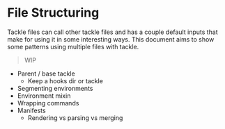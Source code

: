 # File Structuring

Tackle files can call other tackle files and has a couple default inputs that make for using it in some interesting ways. This document aims to show some patterns using multiple files with tackle.

> WIP

- Parent / base tackle
  - Keep a hooks dir or tackle
- Segmenting environments
- Environment mixin
- Wrapping commands
- Manifests
  - Rendering vs parsing vs merging  
